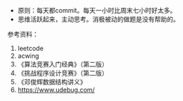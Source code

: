* 原则：每天都commit。每天一小时比周末七小时好太多。
* 思维活跃起来，主动思考。消极被动的做题是没有帮助的。

参考资料：
1. leetcode
2. acwing
3. 《算法竞赛入门经典》（第二版）
4. 《挑战程序设计竞赛》（第二版）
5. 《邓俊辉数据结构讲义》
6. https://www.udebug.com/